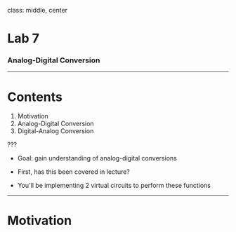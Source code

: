 class: middle, center

# Lab 7
### Analog-Digital Conversion

---

# Contents

1. Motivation
2. Analog-Digital Conversion
3. Digital-Analog Conversion

???

- Goal: gain understanding of analog-digital conversions
- First, has this been covered in lecture?

- You'll be implementing 2 virtual circuits to perform these functions

---

# Motivation

<div style="width: 100%; height: 100%; background-image: url(./ADC.gif);background-repeat: no-repeat; background-size: contain;"></div>

???

Analog: 
- continuous in quantity (voltage)
- continuous in time

Digital: 
- discrete in quantity (few bits)
- discrete in time

Our strategy: sample the analog periodically, to create a digital signal.

That leaves the question: given some voltage at some instant in time, how do we get bits out of it?

---

<div style="width: 100%; height: 100%; background-image: url(./Flash-ADC.jpg);background-repeat: no-repeat; background-size: contain;"></div>

???

- Flash ADC
- uses a "ladder" of resistors
    - so called because voltage gets higher as you go up

Ladder (on the left)
- at the top is a reference voltage, say 5V
- bottom is ground
- we assume our analog signal falls between this voltage range
- all resistances (R) are the same here, so voltage is in even steps (V1-V7)
- next step: compare these to the input voltage

Triangles are Op Amps
- amplify differences in voltage
- if the top voltage is higher, they "turn on", if lower, off
- ask an EE major! (not Elijah)
- the important part: we can treat their output as binary

Last step: Then use combinational logic to encode into a binary number
- you need to figure this out

---

class: middle, center

# ADC Questions?

???

Questions.

Lets move onto Digital-Analog Conversion.

---

<div style="width: 100%; height: 100%; background-image: url(./DAC.png);background-repeat: no-repeat; background-size: contain;"></div>

???

Digital to analog converters are a harder.
The diagram and equations help, but please do ask us for further explanation.

If you go through the equations on the page, you'll find the output voltage is negative.

Your last task is to invert the voltage so that it is the same magnitude, but positive. (Hint: use an inverting Op Amp)

---

### Image Sources

https://wiki.analog.com/_media/university/courses/electronics/text/chptr20-f1.gif

https://microcontrollerslab.com/flash-adc-working-3-bit-example-advantages-applications/

https://www.electronics-tutorial.net/analog-integrated-circuits/data-converters/binary-weighted-resistor-dac/